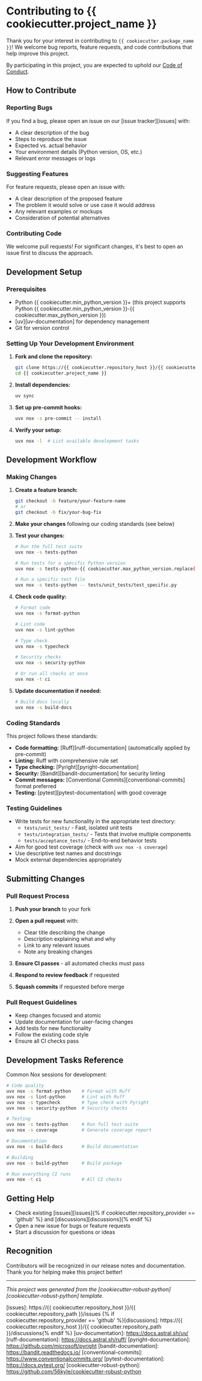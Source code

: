 # Contributing to {{ cookiecutter.project_name }}

Thank you for your interest in contributing to `{{ cookiecutter.package_name }}`! We welcome bug reports, feature requests, and code contributions that help improve this project.

By participating in this project, you are expected to uphold our [Code of Conduct][code-of-conduct].

## How to Contribute

### Reporting Bugs

If you find a bug, please open an issue on our [issue tracker][issues] with:

- A clear description of the bug
- Steps to reproduce the issue
- Expected vs. actual behavior
- Your environment details (Python version, OS, etc.)
- Relevant error messages or logs

### Suggesting Features

For feature requests, please open an issue with:

- A clear description of the proposed feature
- The problem it would solve or use case it would address
- Any relevant examples or mockups
- Consideration of potential alternatives

### Contributing Code

We welcome pull requests! For significant changes, it's best to open an issue first to discuss the approach.

## Development Setup

### Prerequisites

- Python {{ cookiecutter.min_python_version }}+ (this project supports Python {{ cookiecutter.min_python_version }}-{{ cookiecutter.max_python_version }})
- [uv][uv-documentation] for dependency management
- Git for version control

### Setting Up Your Development Environment

1. **Fork and clone the repository:**

   ```bash
   git clone https://{{ cookiecutter.repository_host }}/{{ cookiecutter.repository_path }}.git
   cd {{ cookiecutter.project_name }}
   ```

2. **Install dependencies:**

   ```bash
   uv sync
   ```

3. **Set up pre-commit hooks:**

   ```bash
   uvx nox -s pre-commit -- install
   ```

4. **Verify your setup:**
   ```bash
   uvx nox -l  # List available development tasks
   ```

## Development Workflow

### Making Changes

1. **Create a feature branch:**

   ```bash
   git checkout -b feature/your-feature-name
   # or
   git checkout -b fix/your-bug-fix
   ```

2. **Make your changes** following our coding standards (see below)

3. **Test your changes:**

   ```bash
   # Run the full test suite
   uvx nox -s tests-python

   # Run tests for a specific Python version
   uvx nox -s tests-python-{{ cookiecutter.max_python_version.replace('.', '') }}

   # Run a specific test file
   uvx nox -s tests-python -- tests/unit_tests/test_specific.py
   ```

4. **Check code quality:**

   ```bash
   # Format code
   uvx nox -s format-python

   # Lint code
   uvx nox -s lint-python

   # Type check
   uvx nox -s typecheck

   # Security checks
   uvx nox -s security-python

   # Or run all checks at once
   uvx nox -t ci
   ```

5. **Update documentation if needed:**
   ```bash
   # Build docs locally
   uvx nox -s build-docs
   ```

### Coding Standards

This project follows these standards:

- **Code formatting:** [Ruff][ruff-documentation] (automatically applied by pre-commit)
- **Linting:** Ruff with comprehensive rule set
- **Type checking:** [Pyright][pyright-documentation]
- **Security:** [Bandit][bandit-documentation] for security linting
- **Commit messages:** [Conventional Commits][conventional-commits] format preferred
- **Testing:** [pytest][pytest-documentation] with good coverage

### Testing Guidelines

- Write tests for new functionality in the appropriate test directory:
  - `tests/unit_tests/` - Fast, isolated unit tests
  - `tests/integration_tests/` - Tests that involve multiple components
  - `tests/acceptance_tests/` - End-to-end behavior tests
- Aim for good test coverage (check with `uvx nox -s coverage`)
- Use descriptive test names and docstrings
- Mock external dependencies appropriately

## Submitting Changes

### Pull Request Process

1. **Push your branch** to your fork
2. **Open a pull request** with:

   - Clear title describing the change
   - Description explaining what and why
   - Link to any relevant issues
   - Note any breaking changes

3. **Ensure CI passes** - all automated checks must pass
4. **Respond to review feedback** if requested
5. **Squash commits** if requested before merge

### Pull Request Guidelines

- Keep changes focused and atomic
- Update documentation for user-facing changes
- Add tests for new functionality
- Follow the existing code style
- Ensure all CI checks pass

## Development Tasks Reference

Common Nox sessions for development:

```bash
# Code quality
uvx nox -s format-python    # Format with Ruff
uvx nox -s lint-python      # Lint with Ruff
uvx nox -s typecheck        # Type check with Pyright
uvx nox -s security-python  # Security checks

# Testing
uvx nox -s tests-python     # Run full test suite
uvx nox -s coverage         # Generate coverage report

# Documentation
uvx nox -s build-docs       # Build documentation

# Building
uvx nox -s build-python     # Build package

# Run everything CI runs
uvx nox -t ci               # All CI checks
```

## Getting Help

- Check existing [issues][issues]{% if cookiecutter.repository_provider == 'github' %} and [discussions][discussions]{% endif %}
- Open a new issue for bugs or feature requests
- Start a discussion for questions or ideas

## Recognition

Contributors will be recognized in our release notes and documentation. Thank you for helping make this project better!

---

_This project was generated from the [cookiecutter-robust-python][cookiecutter-robust-python] template._

<!-- Reference Links -->

[code-of-conduct]: CODE_OF_CONDUCT.md
[issues]: https://{{ cookiecutter.repository_host }}/{{ cookiecutter.repository_path }}/issues
{% if cookiecutter.repository_provider == 'github' %}[discussions]: https://{{ cookiecutter.repository_host }}/{{ cookiecutter.repository_path }}/discussions{% endif %}
[uv-documentation]: https://docs.astral.sh/uv/
[ruff-documentation]: https://docs.astral.sh/ruff/
[pyright-documentation]: https://github.com/microsoft/pyright
[bandit-documentation]: https://bandit.readthedocs.io/
[conventional-commits]: https://www.conventionalcommits.org/
[pytest-documentation]: https://docs.pytest.org/
[cookiecutter-robust-python]: https://github.com/56kyle/cookiecutter-robust-python
